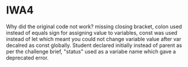 # IWA4

Why did the original code not work?
missing closing bracket, colon used instead of equals sign for assigning value to variables, const was used instead of let which meant you could not change variable value after var decalred as const globally. Student declared initially instead of parent as per the challenge brief, "status" used as a variabe name which gave a deprecated error.
